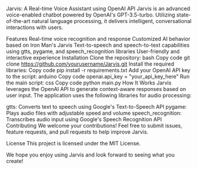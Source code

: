 Jarvis: A Real-time Voice Assistant using OpenAI API
Jarvis is an advanced voice-enabled chatbot powered by OpenAI's GPT-3.5-turbo. Utilizing state-of-the-art natural language processing, it delivers intelligent, conversational interactions with users.

Features
Real-time voice recognition and response
Customized AI behavior based on Iron Man's Jarvis
Text-to-speech and speech-to-text capabilities using gtts, pygame, and speech_recognition libraries
User-friendly and interactive experience
Installation
Clone the repository:
bash
Copy code
git clone https://github.com/yourusername/Jarvis.git
Install the required libraries:
Copy code
pip install -r requirements.txt
Add your OpenAI API key to the script:
arduino
Copy code
openai.api_key = "your_api_key_here"
Run the main script:
css
Copy code
python main.py
How It Works
Jarvis leverages the OpenAI API to generate context-aware responses based on user input. The application uses the following libraries for audio processing:

gtts: Converts text to speech using Google's Text-to-Speech API
pygame: Plays audio files with adjustable speed and volume
speech_recognition: Transcribes audio input using Google's Speech Recognition API
Contributing
We welcome your contributions! Feel free to submit issues, feature requests, and pull requests to help improve Jarvis.

License
This project is licensed under the MIT License.

We hope you enjoy using Jarvis and look forward to seeing what you create!
